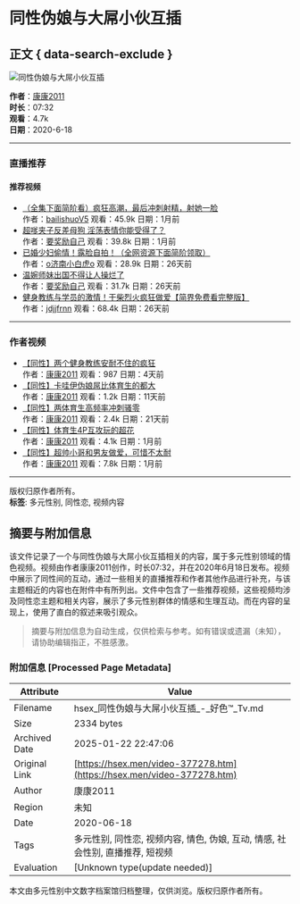 # 同性伪娘与大屌小伙互插

## 正文 { data-search-exclude }


![同性伪娘与大屌小伙互插](https://img.ml0987.com/thumb/377278.webp)

**作者**：[康康2011](user.htm?author=%E5%BA%B7%E5%BA%B72011)  
**时长**：07:32  
**观看**：4.7k  
**日期**：2020-6-18

---

### 直播推荐
#### 推荐视频
- [（全集下面简阶看）疯狂高潮，最后冲刺射精，射她一脸](video-1036927.htm)  
   作者：[bailishuoV5](user.htm?author=bailishuoV5) 观看：45.9k  日期：1月前
- [超嗲夹子反差母狗 淫荡表情你能受得了？](video-1037092.htm)  
   作者：[要奖励自己](user.htm?author=%E8%A6%81%E5%A5%96%E5%8A%B1%E8%87%AA%E5%B7%B1) 观看：39.8k  日期：1月前
- [已婚少妇偷情！露脸自拍！（全网资源下面简阶领取）](video-1037454.htm)  
   作者：[o济南小白虎o](user.htm?author=o%E6%B5%8E%E5%8D%97%E5%B0%8F%E7%99%BD%E8%99%8Eo) 观看：28.9k  日期：26天前
- [温婉师妹出国不得让人操烂了](video-1037589.htm)  
   作者：[要奖励自己](user.htm?author=%E8%A6%81%E5%A5%96%E5%8A%B1%E8%87%AA%E5%B7%B1) 观看：31.7k  日期：26天前
- [健身教练与学员的激情！干柴烈火疯狂做爱【简界免费看完整版】](video-1038007.htm)  
   作者：[jdjjfrnn](user.htm?author=jdjjfrnn) 观看：68.4k  日期：26天前

---

### 作者视频
- [【同性】两个健身教练安耐不住的疯狂](video-1045182.htm)  
   作者：[康康2011](user.htm?author=%E5%BA%B7%E5%BA%B72011) 观看：987  日期：4天前
- [【同性】卡哇伊伪娘屌比体育生的都大](video-1043140.htm)  
   作者：[康康2011](user.htm?author=%E5%BA%B7%E5%BA%B72011) 观看：1.2k  日期：11天前
- [【同性】两体育生高频率冲刺骚零](video-1039931.htm)  
   作者：[康康2011](user.htm?author=%E5%BA%B7%E5%BA%B72011) 观看：2.4k  日期：21天前
- [【同性】体育生4P互攻玩的超花](video-1034347.htm)  
   作者：[康康2011](user.htm?author=%E5%BA%B7%E5%BA%B72011) 观看：4.1k  日期：1月前
- [【同性】超帅小哥和男友做爱，可惜不太耐](video-1028553.htm)  
   作者：[康康2011](user.htm?author=%E5%BA%B7%E5%BA%B72011) 观看：7.8k  日期：1月前

---

版权归原作者所有。  
**标签**: 多元性别, 同性恋, 视频内容
<!-- tcd_original_link https://hsex.men/video-377278.htm -->


## 摘要与附加信息

<!-- tcd_abstract -->
该文件记录了一个与同性伪娘与大屌小伙互插相关的内容，属于多元性别领域的情色视频。视频由作者康康2011创作，时长07:32，并在2020年6月18日发布。视频中展示了同性间的互动，通过一些相关的直播推荐和作者其他作品进行补充，与该主题相近的内容也在附件中有所列出。文件中包含了一些推荐视频，这些视频均涉及同性恋主题和相关内容，展示了多元性别群体的情感和生理互动。而在内容的呈现上，使用了直白的叙述来吸引观众。
<!-- tcd_abstract_end -->

> 摘要与附加信息为自动生成，仅供检索与参考。如有错误或遗漏（未知），请协助编辑指正，不胜感激。

### 附加信息 [Processed Page Metadata]

| Attribute       | Value                                  |
|-----------------|----------------------------------------|
| Filename        | hsex_同性伪娘与大屌小伙互插_-_好色™_Tv.md                             |
| Size            | 2334 bytes                           |
| Archived Date   | 2025-01-22 22:47:06                             |
| Original Link   | [https://hsex.men/video-377278.htm](https://hsex.men/video-377278.htm)                       |
| Author          | 康康2011                               |
| Region          | 未知                               |
| Date            | 2020-06-18                                 |
| Tags            | 多元性别, 同性恋, 视频内容, 情色, 伪娘, 互动, 情感, 社会性别, 直播推荐, 短视频                                 |
| Evaluation            | [Unknown type(update needed)]                                 |
<!-- tcd_table_end -->

本文由多元性别中文数字档案馆归档整理，仅供浏览。版权归原作者所有。
